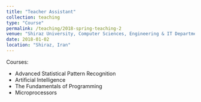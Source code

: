 ```yaml
---
title: "Teacher Assistant"
collection: teaching
type: "Course"
permalink: /teaching/2018-spring-teaching-2
venue: "Shiraz University, Computer Sciences, Engineering & IT Department"
date: 2018-01-02
location: "Shiraz, Iran"
---
```


Courses: 
  * Advanced Statistical Pattern Recognition
  * Artificial Intelligence
  * The Fundamentals of Programming
  *  Microprocessors
